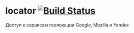 # locator [![Build Status](https://travis-ci.org/geotrace/uid.svg)](https://travis-ci.org/geotrace/uid)

Доступ к сервисам геолокации Google, Mozilla и Yandex
